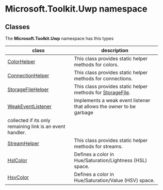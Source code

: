
# Microsoft.Toolkit.Uwp namespace

## Classes

The **Microsoft.Toolkit.Uwp** namespace has this types


| class | description || --- | --- || [ColorHelper](Microsoft_Toolkit_Uwp_ColorHelper.md) | This class provides static helper methods for colors. || [ConnectionHelper](Microsoft_Toolkit_Uwp_ConnectionHelper.md) | This class provides static helper methods for connections. || [StorageFileHelper](Microsoft_Toolkit_Uwp_StorageFileHelper.md) | This class provides static helper methods for [StorageFile](https://msdn.microsoft.com/library/windows/apps/Windows.Storage.StorageFile). || [WeakEventListener<T1><T2><T3>](Microsoft_Toolkit_Uwp_WeakEventListener`3.md) | Implements a weak event listener that allows the owner to be garbage            collected if its only remaining link is an event handler. || [StreamHelper](Microsoft_Toolkit_Uwp_StreamHelper.md) | This class provides static helper methods for streams. || [HslColor](Microsoft_Toolkit_Uwp_HslColor.md) | Defines a color in Hue/Saturation/Lightness (HSL) space. || [HsvColor](Microsoft_Toolkit_Uwp_HsvColor.md) | Defines a color in Hue/Saturation/Value (HSV) space. |